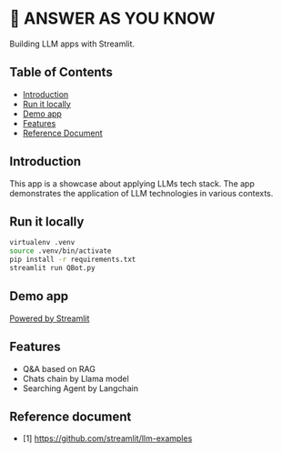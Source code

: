 # 🎈 ANSWER AS YOU KNOW

Building LLM apps with Streamlit.

## Table of Contents
- [Introduction](#introduction)
- [Run it locally](#run-it-locally)
- [Demo app](#demo-app)
- [Features](#features)
- [Reference Document](#reference-document)

## Introduction

This app is a showcase about applying LLMs tech stack. The app demonstrates the application of LLM technologies in various contexts.

## Run it locally

```sh
virtualenv .venv
source .venv/bin/activate
pip install -r requirements.txt
streamlit run QBot.py
```

## Demo app

[Powered by Streamlit](https://answerasyouknow.streamlit.app/)

## Features
- Q&A based on RAG
- Chats chain by Llama model
- Searching Agent by Langchain

## Reference document
- [1] https://github.com/streamlit/llm-examples
